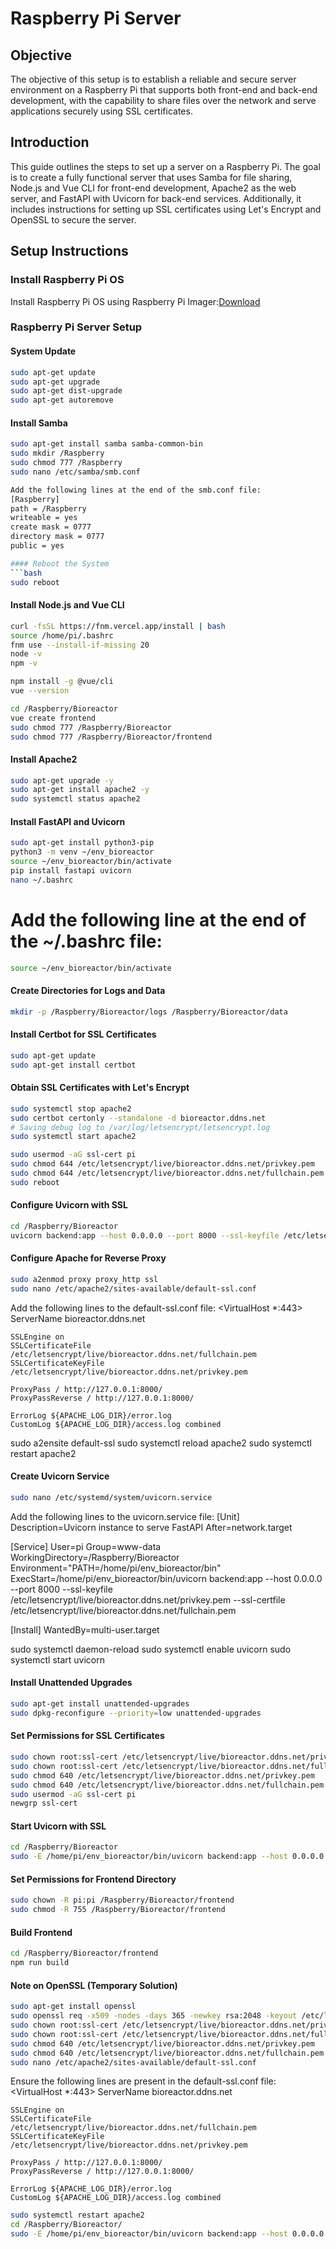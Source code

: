 
# Raspberry Pi Server


## Objective
The objective of this setup is to establish a reliable and secure server environment on a Raspberry Pi that supports both front-end and back-end development, with the capability to share files over the network and serve applications securely using SSL certificates.

[image1]: ./data/server_diagram.png "diagram"


## Introduction
This guide outlines the steps to set up a server on a Raspberry Pi. The goal is to create a fully functional server that uses Samba for file sharing, Node.js and Vue CLI for front-end development, Apache2 as the web server, and FastAPI with Uvicorn for back-end services. Additionally, it includes instructions for setting up SSL certificates using Let's Encrypt and OpenSSL to secure the server.


## Setup Instructions

### Install Raspberry Pi OS

Install Raspberry Pi OS using Raspberry Pi Imager:[Download](https://www.raspberrypi.com/software/)

### Raspberry Pi Server Setup

#### System Update
```bash
sudo apt-get update
sudo apt-get upgrade
sudo apt-get dist-upgrade
sudo apt-get autoremove
```

#### Install Samba
```bash
sudo apt-get install samba samba-common-bin
sudo mkdir /Raspberry
sudo chmod 777 /Raspberry
sudo nano /etc/samba/smb.conf

Add the following lines at the end of the smb.conf file:
[Raspberry]
path = /Raspberry
writeable = yes
create mask = 0777
directory mask = 0777
public = yes

#### Reboot the System
```bash
sudo reboot
```

#### Install Node.js and Vue CLI
```bash
curl -fsSL https://fnm.vercel.app/install | bash
source /home/pi/.bashrc
fnm use --install-if-missing 20
node -v
npm -v

npm install -g @vue/cli
vue --version

cd /Raspberry/Bioreactor
vue create frontend
sudo chmod 777 /Raspberry/Bioreactor
sudo chmod 777 /Raspberry/Bioreactor/frontend
```

#### Install Apache2
```bash
sudo apt-get upgrade -y
sudo apt-get install apache2 -y
sudo systemctl status apache2
```

#### Install FastAPI and Uvicorn
```bash
sudo apt-get install python3-pip
python3 -m venv ~/env_bioreactor
source ~/env_bioreactor/bin/activate
pip install fastapi uvicorn
nano ~/.bashrc
```

# Add the following line at the end of the ~/.bashrc file:
```bash
source ~/env_bioreactor/bin/activate
```

#### Create Directories for Logs and Data
```bash
mkdir -p /Raspberry/Bioreactor/logs /Raspberry/Bioreactor/data
```

#### Install Certbot for SSL Certificates
```bash
sudo apt-get update
sudo apt-get install certbot
```


#### Obtain SSL Certificates with Let's Encrypt
```bash
sudo systemctl stop apache2
sudo certbot certonly --standalone -d bioreactor.ddns.net
# Saving debug log to /var/log/letsencrypt/letsencrypt.log
sudo systemctl start apache2

sudo usermod -aG ssl-cert pi
sudo chmod 644 /etc/letsencrypt/live/bioreactor.ddns.net/privkey.pem
sudo chmod 644 /etc/letsencrypt/live/bioreactor.ddns.net/fullchain.pem
sudo reboot

```

#### Configure Uvicorn with SSL
```bash
cd /Raspberry/Bioreactor
uvicorn backend:app --host 0.0.0.0 --port 8000 --ssl-keyfile /etc/letsencrypt/live/bioreactor.ddns.net/privkey.pem --ssl-certfile /etc/letsencrypt/live/bioreactor.ddns.net/fullchain.pem
```

#### Configure Apache for Reverse Proxy
```bash
sudo a2enmod proxy proxy_http ssl
sudo nano /etc/apache2/sites-available/default-ssl.conf
```
Add the following lines to the default-ssl.conf file:
<VirtualHost *:443>
    ServerName bioreactor.ddns.net

    SSLEngine on
    SSLCertificateFile /etc/letsencrypt/live/bioreactor.ddns.net/fullchain.pem
    SSLCertificateKeyFile /etc/letsencrypt/live/bioreactor.ddns.net/privkey.pem

    ProxyPass / http://127.0.0.1:8000/
    ProxyPassReverse / http://127.0.0.1:8000/

    ErrorLog ${APACHE_LOG_DIR}/error.log
    CustomLog ${APACHE_LOG_DIR}/access.log combined
</VirtualHost>

sudo a2ensite default-ssl
sudo systemctl reload apache2
sudo systemctl restart apache2

#### Create Uvicorn Service
```bash
sudo nano /etc/systemd/system/uvicorn.service
```
Add the following lines to the uvicorn.service file:
[Unit]
Description=Uvicorn instance to serve FastAPI
After=network.target

[Service]
User=pi
Group=www-data
WorkingDirectory=/Raspberry/Bioreactor
Environment="PATH=/home/pi/env_bioreactor/bin"
ExecStart=/home/pi/env_bioreactor/bin/uvicorn backend:app --host 0.0.0.0 --port 8000 --ssl-keyfile /etc/letsencrypt/live/bioreactor.ddns.net/privkey.pem --ssl-certfile /etc/letsencrypt/live/bioreactor.ddns.net/fullchain.pem

[Install]
WantedBy=multi-user.target

sudo systemctl daemon-reload
sudo systemctl enable uvicorn
sudo systemctl start uvicorn

#### Install Unattended Upgrades
```bash
sudo apt-get install unattended-upgrades
sudo dpkg-reconfigure --priority=low unattended-upgrades
```

#### Set Permissions for SSL Certificates
```bash
sudo chown root:ssl-cert /etc/letsencrypt/live/bioreactor.ddns.net/privkey.pem
sudo chown root:ssl-cert /etc/letsencrypt/live/bioreactor.ddns.net/fullchain.pem
sudo chmod 640 /etc/letsencrypt/live/bioreactor.ddns.net/privkey.pem
sudo chmod 640 /etc/letsencrypt/live/bioreactor.ddns.net/fullchain.pem
sudo usermod -aG ssl-cert pi
newgrp ssl-cert

```

#### Start Uvicorn with SSL
```bash
cd /Raspberry/Bioreactor
sudo -E /home/pi/env_bioreactor/bin/uvicorn backend:app --host 0.0.0.0 --port 8000 --ssl-keyfile /etc/letsencrypt/live/bioreactor.ddns.net/privkey.pem --ssl-certfile /etc/letsencrypt/live/bioreactor.ddns.net/fullchain.pem
```

#### Set Permissions for Frontend Directory
```bash
sudo chown -R pi:pi /Raspberry/Bioreactor/frontend
sudo chmod -R 755 /Raspberry/Bioreactor/frontend
```

#### Build Frontend
```bash
cd /Raspberry/Bioreactor/frontend
npm run build
```

#### Note on OpenSSL (Temporary Solution)
```bash
sudo apt-get install openssl
sudo openssl req -x509 -nodes -days 365 -newkey rsa:2048 -keyout /etc/letsencrypt/live/bioreactor.ddns.net/privkey.pem -out /etc/letsencrypt/live/bioreactor.ddns.net/fullchain.pem
sudo chown root:ssl-cert /etc/letsencrypt/live/bioreactor.ddns.net/privkey.pem
sudo chown root:ssl-cert /etc/letsencrypt/live/bioreactor.ddns.net/fullchain.pem
sudo chmod 640 /etc/letsencrypt/live/bioreactor.ddns.net/privkey.pem
sudo chmod 640 /etc/letsencrypt/live/bioreactor.ddns.net/fullchain.pem
sudo nano /etc/apache2/sites-available/default-ssl.conf
```
Ensure the following lines are present in the default-ssl.conf file:
<VirtualHost *:443>
    ServerName bioreactor.ddns.net

    SSLEngine on
    SSLCertificateFile /etc/letsencrypt/live/bioreactor.ddns.net/fullchain.pem
    SSLCertificateKeyFile /etc/letsencrypt/live/bioreactor.ddns.net/privkey.pem

    ProxyPass / http://127.0.0.1:8000/
    ProxyPassReverse / http://127.0.0.1:8000/

    ErrorLog ${APACHE_LOG_DIR}/error.log
    CustomLog ${APACHE_LOG_DIR}/access.log combined
</VirtualHost>

```bash
sudo systemctl restart apache2
cd /Raspberry/Bioreactor/
sudo -E /home/pi/env_bioreactor/bin/uvicorn backend:app --host 0.0.0.0 --port 8000 --ssl-keyfile /etc/letsencrypt/live/bioreactor.ddns.net/privkey.pem --ssl-certfile /etc/letsencrypt/live/bioreactor.ddns.net/fullchain.pem
```


